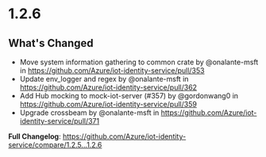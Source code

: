 # 1.2.6
## What's Changed
* Move system information gathering to common crate by @onalante-msft in https://github.com/Azure/iot-identity-service/pull/353
* Update env_logger and regex by @onalante-msft in https://github.com/Azure/iot-identity-service/pull/362
* Add Hub mocking to mock-iot-server (#357) by @gordonwang0 in https://github.com/Azure/iot-identity-service/pull/359
* Upgrade crossbeam by @onalante-msft in https://github.com/Azure/iot-identity-service/pull/371


**Full Changelog**: https://github.com/Azure/iot-identity-service/compare/1.2.5...1.2.6